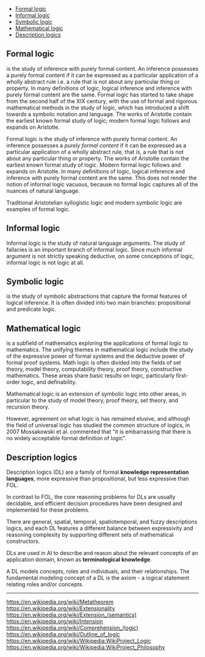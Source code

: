 <!-- TOC -->

- [Formal logic](#formal-logic)
- [Informal logic](#informal-logic)
- [Symbolic logic](#symbolic-logic)
- [Mathematical logic](#mathematical-logic)
- [Description logics](#description-logics)

<!-- /TOC -->


## Formal logic
is the study of inference with purely formal content. An inference possesses a purely formal content if it can be expressed as a particular application of a wholly abstract rule i.e. a rule that is not about any particular thing or property. In many definitions of logic, logical inference and inference with purely formal content are the same. Formal logic has started to take shape from the second half of the XIX century, with the use of formal and rigorous mathematical methods in the study of logic, which has introduced a shift towards a symbolic notation and language. The works of Aristotle contain the earliest known formal study of logic; modern formal logic follows and expands on Aristotle.

Formal logic is the study of inference with purely formal content. An inference possesses a _purely formal content_ if it can be expressed as a particular application of a wholly abstract rule, that is, a rule that is not about any particular thing or property. The works of Aristotle contain the earliest known formal study of logic. Modern formal logic follows and expands on Aristotle. In many definitions of logic, logical inference and inference with purely formal content are the same. This does not render the notion of informal logic vacuous, because no formal logic captures all of the nuances of natural language.

Traditional Aristotelian syllogistic logic and modern symbolic logic are examples of formal logic.


## Informal logic
Informal logic is the study of natural language arguments. The study of fallacies is an important branch of informal logic. Since much informal argument is not strictly speaking deductive, on some conceptions of logic, informal logic is not logic at all.


## Symbolic logic
is the study of symbolic abstractions that capture the formal features of logical inference. It is often divided into two main branches: propositional and predicate logic.


## Mathematical logic
is a subfield of mathematics exploring the applications of formal logic to mathematics. The unifying themes in mathematical logic include the study of the expressive power of formal systems and the deductive power of formal proof systems. Math logic is often divided into the fields of set theory, model theory, computability theory, proof theory, constructive mathematics. These areas share basic results on logic, particularly first-order logic, and definability.

Mathematical logic is an extension of symbolic logic into other areas, in particular to the study of model theory, proof theory, set theory, and recursion theory.

However, agreement on what logic is has remained elusive, and although the field of universal logic has studied the common structure of logics, in 2007 Mossakowski et al. commented that "it is embarrassing that there is no widely acceptable formal definition of logic".


## Description logics
Description logics (DL) are a family of formal **knowledge representation languages**, more expressive than propositional, but less expressive than FOL.

In contrast to FOL, the core reasoning problems for DLs are usually decidable, and efficient decision procedures have been designed and implemented for these problems.

There are general, spatial, temporal, spatiotemporal, and fuzzy descriptions logics, and each DL features a different balance between  expressivity and reasoning complexity by supporting different sets of mathematical constructors.

DLs are used in AI to describe and reason about the relevant concepts of an application domain, known as **terminological knowledge**.

A DL models concepts, roles and individuals, and their relationships. The fundamental modeling concept of a DL is the axiom - a logical statement relating roles and/or concepts.



---

https://en.wikipedia.org/wiki/Metatheorem
https://en.wikipedia.org/wiki/Extensionality
https://en.wikipedia.org/wiki/Extension_(semantics)
https://en.wikipedia.org/wiki/Intension
https://en.wikipedia.org/wiki/Comprehension_(logic)
https://en.wikipedia.org/wiki/Outline_of_logic
https://en.wikipedia.org/wiki/Wikipedia:WikiProject_Logic
https://en.wikipedia.org/wiki/Wikipedia:WikiProject_Philosophy

